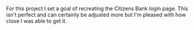 For this project I set a goal of recreating the Citizens Bank login page. This isn't perfect and can certainly be adjusted more but I'm pleased with how close I was able to get it. 
